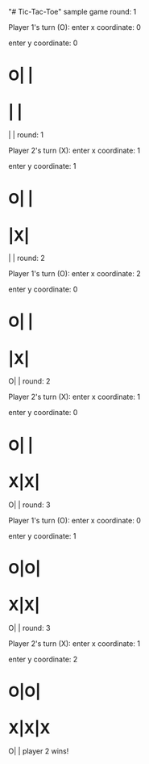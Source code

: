 "# Tic-Tac-Toe" 
sample game
round: 1

 Player 1's turn (O):
 enter x coordinate: 0

 enter y coordinate: 0

O| | 
=====
 | | 
=====
 | | round: 1 

 Player 2's turn (X): 
 enter x coordinate: 1

 enter y coordinate: 1

O| | 
=====
 |X| 
=====
 | | round: 2 

 Player 1's turn (O): 
 enter x coordinate: 2

 enter y coordinate: 0

O| |
=====
 |X|
=====
O| | round: 2

 Player 2's turn (X):
 enter x coordinate: 1

 enter y coordinate: 0

O| |
=====
X|X|
=====
O| | round: 3

 Player 1's turn (O):
 enter x coordinate: 0

 enter y coordinate: 1

O|O|
=====
X|X|
=====
O| | round: 3

 Player 2's turn (X):
 enter x coordinate: 1

 enter y coordinate: 2

O|O|
=====
X|X|X
=====
O| |
player 2 wins!
